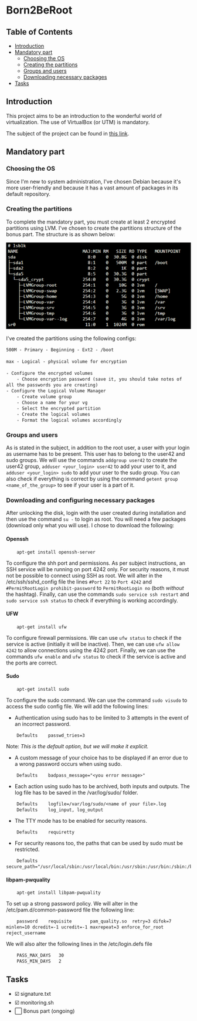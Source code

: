 # Born2BeRoot

## Table of Contents

- [Introduction](#introduction)
- [Mandatory part](#mandatory-part)
    - [Choosing the OS](#choosing-the-os)
    - [Creating the partitions](#creating-the-partitions)
    - [Groups and users](#groups-and-users)
    - [Downloading necessary packages](#downloading-and-configuring-necessary-packages)
- [Tasks](#tasks)

## Introduction

This project aims to be an introduction to the wonderful world of virtualization. The use of VirtualBox (or UTM) is mandatory.

The subject of the project can be found in [this link](https://raw.githubusercontent.com/angelamcosta/born2beroot/main/en.subject.pdf).

## Mandatory part

### Choosing the OS

Since I'm new to system administration, I've chosen Debian because it's more user-friendly and because it has a vast amount of packages in its default repository.

### Creating the partitions

To complete the mandatory part, you must create at least 2 encrypted partitions using LVM. I’ve chosen to create the partitions structure of the bonus part. The structure is as shown below:

![partitions bonus](https://raw.githubusercontent.com/angelamcosta/born2beroot/main/src/partitions%20structure.png)
    
I've created the partitions using the following configs:
    
    500M - Primary - Beginning - Ext2 - /boot
    
    max - Logical - physical volume for encryption
    
    - Configure the encrypted volumes
        - Choose encryption password (save it, you should take notes of all the passwords you are creating)
    - Configure the Logical Volume Manager
        - Create volume group
        - Choose a name for your vg
        - Select the encrypted partition
        - Create the logical volumes
        - Format the logical volumes accordingly
        
### Groups and users

As is stated in the subject, in addition to the root user, a user with your login as username has to be present. This user has to belong to the user42 and sudo groups. We will use the commands `addgroup user42` to create the user42 group, `adduser <your_login> user42` to add your user to it, and `adduser <your_login> sudo` to add your user to the sudo group. You can also check if everything is correct by using the command `getent group <name_of_the_group>` to see if your user is a part of it.

### Downloading and configuring necessary packages

After unlocking the disk, login with the user created during installation and then use the command `su -` to login as root. You will need a few packages (download only what you will use). I chose to download the following:

#### Openssh

```
    apt-get install openssh-server
```

To configure the shh port and permissions. As per subject instructions, an SSH service will be running on port 4242 only. For security reasons, it must not be possible to connect using SSH as root. We will alter in the /etc/ssh/sshd_config file the lines `#Port 22` to `Port 4242` and `#PermitRootLogin prohibit-password` to `PermitRootLogin no` (both *without* the hashtag). Finally, can use the commands `sudo service ssh restart` and `sudo service ssh status` to check if everything is working accordingly.

#### UFW

```
    apt-get install ufw
```

To configure firewall permissions. We can use `ufw status` to check if the service is active (initially it will be inactive). Then, we can use `ufw allow 4242` to allow connections using the 4242 port. Finally, we can use the commands `ufw enable` and `ufw status` to check if the service is active and the ports are correct.

#### Sudo

```
    apt-get install sudo
```

To configure the sudo command. We can use the command `sudo visudo` to access the sudo config file. We will add the following lines:

-   Authentication using sudo has to be limited to 3 attempts in the event of an incorrect password.

```
    Defaults    passwd_tries=3
```

Note: *This is the default option, but we will make it explicit.*

-   A custom message of your choice has to be displayed if an error due to a wrong password occurs when using sudo.

```
    Defaults    badpass_message="<you error message>"
```

-   Each action using sudo has to be archived, both inputs and outputs. The log file has to be saved in the /var/log/sudo/ folder.


```
    Defaults    logfile=/var/log/sudo/<name of your file>.log
    Defaults    log_input, log_output
```

-   The TTY mode has to be enabled for security reasons.

```
    Defaults    requiretty
```

-   For security reasons too, the paths that can be used by sudo must be restricted.

```
    Defaults secure_path="/usr/local/sbin:/usr/local/bin:/usr/sbin:/usr/bin:/sbin:/bin:/snap/bin"
```

#### libpam-pwquality

```
    apt-get install libpam-pwquality
```

To set up a strong password policy. We will alter in the /etc/pam.d/common-password file the following line:

```
    password    requisite       pam_quality.so  retry=3 difok=7 minlen=10 dcredit=-1 ucredit=-1 maxrepeat=3 enforce_for_root reject_username
```

We will also alter the following lines in the /etc/login.defs file

```
    PASS_MAX_DAYS   30
    PASS_MIN_DAYS   2
```

## Tasks

- :ballot_box_with_check: signature.txt
- :ballot_box_with_check: monitoring.sh
- :white_large_square: Bonus part (ongoing)

